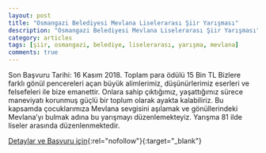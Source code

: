 ```yaml
---
layout: post
title: "Osmangazi Belediyesi Mevlana Liselerarası Şiir Yarışması"
description: "Osmangazi Belediyesi Mevlana Liselerarası Şiir Yarışması"
category: articles
tags: [şiir, osmangazi, belediye, liselerarası, yarışma, mevlana]
comments: true
---
```


Son Başvuru Tarihi: 16 Kasım 2018. Toplam para ödülü 15 Bin TL
Bizlere farklı gönül pencereleri açan büyük alimlerimiz, düşünürlerimiz eserleri ve felsefeleri ile bize emanettir. Onlara sahip çıktığımız, yaşattığımız sürece maneviyatı korunmuş güçlü bir toplum olarak ayakta kalabiliriz. Bu kapsamda çocuklarımıza Mevlana sevgisini aşılamak ve gönüllerindeki Mevlana’yı bulmak adına bu yarışmayı düzenlemekteyiz. Yarışma 81 ilde liseler arasında düzenlenmektedir. 

[Detaylar ve Başvuru için](http://www.osmangazi.bel.tr/tr/duyuru/liseler-arasi-mevlana-siir-yarismasi-basvurusu-hakkinda-duyuru?utm_source=edebiyatyarismalari&utm_medium=affiliate){:rel="nofollow"}{:target="_blank"}